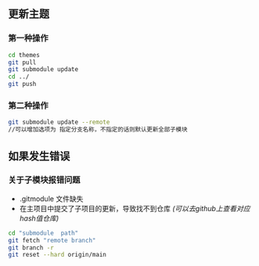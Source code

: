 ## 更新主题

### 第一种操作
```bash
cd themes
git pull
git submodule update 
cd ../
git push
```

### 第二种操作

```bash
git submodule update --remote  
//可以增加选项为 指定分支名称，不指定的话则默认更新全部子模块

```

## 如果发生错误

### 关于子模块报错问题

- .gitmodule 文件缺失
- 在主项目中提交了子项目的更新，导致找不到仓库 *(可以去github上查看对应hash值仓库)*

```bash
cd "submodule  path"
git fetch "remote branch"
git branch -r
git reset --hard origin/main
```
